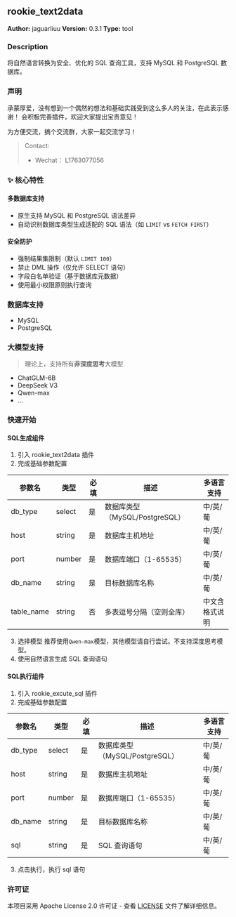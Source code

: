 ## rookie_text2data

**Author:** jaguarliuu
**Version:** 0.3.1
**Type:** tool

### Description
将自然语言转换为安全、优化的 SQL 查询工具，支持 MySQL 和 PostgreSQL 数据库。


### 声明
承蒙厚爱，没有想到一个偶然的想法和基础实践受到这么多人的关注，在此表示感谢！
会积极完善插件，欢迎大家提出宝贵意见！

为方便交流，搞个交流群，大家一起交流学习！


> Contact:
>  - Wechat： L1763077056

### ✨ 核心特性

#### ​**多数据库支持**
- 原生支持 MySQL 和 PostgreSQL 语法差异
- 自动识别数据库类型生成适配的 SQL 语法（如 `LIMIT` vs `FETCH FIRST`）

#### ​**安全防护**
- 强制结果集限制（默认 `LIMIT 100`）
- 禁止 DML 操作（仅允许 SELECT 语句）
- 字段白名单验证（基于数据库元数据）
- 使用最小权限原则执行查询


### 数据库支持
- MySQL
- PostgreSQL

### 大模型支持

> 理论上，支持所有**非深度思考**大模型

- ChatGLM-6B
- DeepSeek V3
- Qwen-max
- ...

### 快速开始
#### SQL生成组件
1. 引入 rookie_text2data 插件
2. 完成基础参数配置

| 参数名    | 类型     | 必填 | 描述                           | 多语言支持                |
|-----------|----------|------|--------------------------------|---------------------------|
| db_type   | select   | 是   | 数据库类型（MySQL/PostgreSQL） | 中/英/葡                  |
| host      | string   | 是   | 数据库主机地址                 | 中/英/葡                  |
| port      | number   | 是   | 数据库端口（1-65535）          | 中/英/葡                  |
| db_name   | string   | 是   | 目标数据库名称                 | 中/英/葡                  |
| table_name| string   | 否   | 多表逗号分隔（空则全库）       | 中文含格式说明            |

3. 选择模型
推荐使用`Qwen-max`模型，其他模型请自行尝试。不支持深度思考模型。
4. 使用自然语言生成 SQL 查询语句

#### SQL执行组件
1. 引入 rookie_excute_sql 插件
2. 完成基础参数配置

| 参数名    | 类型     | 必填 | 描述                           | 多语言支持                |
|-----------|----------|------|--------------------------------|---------------------------|
| db_type   | select   | 是   | 数据库类型（MySQL/PostgreSQL） | 中/英/葡                  |
| host      | string   | 是   | 数据库主机地址                 | 中/英/葡                  |
| port      | number   | 是   | 数据库端口（1-65535）          | 中/英/葡                  |
| db_name   | string   | 是   | 目标数据库名称                 | 中/英/葡                  |
| sql       | string   | 是   | SQL 查询语句                   | 中/英/葡                  |


3. 点击执行，执行 sql 语句

### 许可证

本项目采用 Apache License 2.0 许可证 - 查看 [LICENSE](LICENSE) 文件了解详细信息。